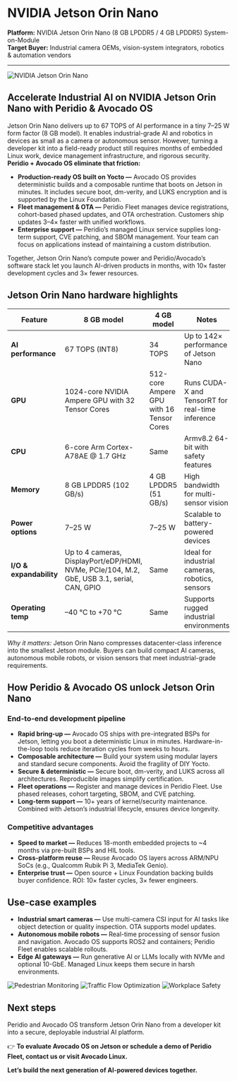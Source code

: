 # NVIDIA Jetson Orin Nano

**Platform:** NVIDIA Jetson Orin Nano (8 GB LPDDR5 / 4 GB LPDDR5) System-on-Module  
**Target Buyer:** Industrial camera OEMs, vision-system integrators, robotics & automation vendors

---

![NVIDIA Jetson Orin Nano](/img/nvidia-jetson-orin.jpg)

## Accelerate Industrial AI on NVIDIA Jetson Orin Nano with Peridio & Avocado OS

Jetson Orin Nano delivers up to 67 TOPS of AI performance in a tiny 7–25 W form factor (8 GB model). It enables industrial-grade AI and robotics in devices as small as a camera or autonomous sensor. However, turning a developer kit into a field-ready product still requires months of embedded Linux work, device management infrastructure, and rigorous security. **Peridio + Avocado OS eliminate that friction:**

* **Production-ready OS built on Yocto —** Avocado OS provides deterministic builds and a composable runtime that boots on Jetson in minutes. It includes secure boot, dm-verity, and LUKS encryption and is supported by the Linux Foundation.
* **Fleet management & OTA —** Peridio Fleet manages device registrations, cohort-based phased updates, and OTA orchestration. Customers ship updates 3–4× faster with unified workflows.
* **Enterprise support —** Peridio’s managed Linux service supplies long-term support, CVE patching, and SBOM management. Your team can focus on applications instead of maintaining a custom distribution.

Together, Jetson Orin Nano’s compute power and Peridio/Avocado’s software stack let you launch AI-driven products in months, with 10× faster development cycles and 3× fewer resources.

## Jetson Orin Nano hardware highlights
| Feature | 8 GB model | 4 GB model | Notes |
| --- | --- | --- | --- |
| **AI performance** | 67 TOPS (INT8) | 34 TOPS | Up to 142× performance of Jetson Nano |
| **GPU** | 1024-core NVIDIA Ampere GPU with 32 Tensor Cores | 512-core Ampere GPU with 16 Tensor Cores | Runs CUDA-X and TensorRT for real-time inference |
| **CPU** | 6-core Arm Cortex-A78AE @ 1.7 GHz | Same | Armv8.2 64-bit with safety features |
| **Memory** | 8 GB LPDDR5 (102 GB/s) | 4 GB LPDDR5 (51 GB/s) | High bandwidth for multi-sensor vision |
| **Power options** | 7–25 W | 7–25 W | Scalable to battery-powered devices |
| **I/O & expandability** | Up to 4 cameras, DisplayPort/eDP/HDMI, NVMe, PCIe/104, M.2, GbE, USB 3.1, serial, CAN, GPIO | Same | Ideal for industrial cameras, robotics, sensors |
| **Operating temp** | –40 °C to +70 °C | Same | Supports rugged industrial environments |

<em>Why it matters:</em> Jetson Orin Nano compresses datacenter-class inference into the smallest Jetson module. Buyers can build compact AI cameras, autonomous mobile robots, or vision sensors that meet industrial-grade requirements.

## How Peridio & Avocado OS unlock Jetson Orin Nano
### End-to-end development pipeline
* **Rapid bring-up —** Avocado OS ships with pre-integrated BSPs for Jetson, letting you boot a deterministic Linux in minutes. Hardware-in-the-loop tools reduce iteration cycles from weeks to hours.
* **Composable architecture —** Build your system using modular layers and standard secure components. Avoid the fragility of DIY Yocto.
* **Secure & deterministic —** Secure boot, dm-verity, and LUKS across all architectures. Reproducible images simplify certification.
* **Fleet operations —** Register and manage devices in Peridio Fleet. Use phased releases, cohort targeting, SBOM, and CVE patching.
* **Long-term support —** 10+ years of kernel/security maintenance. Combined with Jetson’s industrial lifecycle, ensures device longevity.

### Competitive advantages
* **Speed to market —** Reduces 18-month embedded projects to ~4 months via pre-built BSPs and HIL tools.
* **Cross-platform reuse —** Reuse Avocado OS layers across ARM/NPU SoCs (e.g., Qualcomm Rubik Pi 3, MediaTek Genio).
* **Enterprise trust —** Open source + Linux Foundation backing builds buyer confidence. ROI: 10× faster cycles, 3× fewer engineers.

## Use-case examples
* **Industrial smart cameras —** Use multi-camera CSI input for AI tasks like object detection or quality inspection. OTA supports model updates.
* **Autonomous mobile robots —** Real-time processing of sensor fusion and navigation. Avocado OS supports ROS2 and containers; Peridio Fleet enables scalable rollouts.
* **Edge AI gateways —** Run generative AI or LLMs locally with NVMe and optional 10-GbE. Managed Linux keeps them secure in harsh environments.

<div className="image-tile-layout">
    <img src="/img/pedestrian-monitoring.png" alt="Pedestrian Monitoring" className="image-tile" />
    <img src="/img/traffic-flow-optimization.png" alt="Traffic Flow Optimization" className="image-tile" />
    <img src="/img/workplace-safety.png" alt="Workplace Safety" className="image-tile" />
</div>

## Next steps
Peridio and Avocado OS transform Jetson Orin Nano from a developer kit into a secure, deployable industrial AI platform.

👉 **To evaluate Avocado OS on Jetson or schedule a demo of Peridio Fleet, contact us or visit Avocado Linux.**

<strong>Let’s build the next generation of AI-powered devices together.</strong>